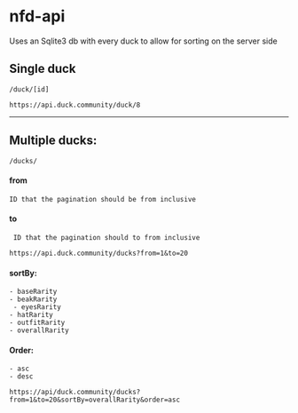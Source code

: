 # nfd-api

Uses an Sqlite3 db with every duck to allow for sorting on the server side

## Single duck

    /duck/[id]

```https://api.duck.community/duck/8```

-----

## Multiple ducks:
    /ducks/

#### from
    ID that the pagination should be from inclusive


#### to
     ID that the pagination should to from inclusive

```https://api.duck.community/ducks?from=1&to=20```

#### sortBy:
    - baseRarity
    - beakRarity
     - eyesRarity
    - hatRarity
    - outfitRarity
    - overallRarity

#### Order:
    - asc
    - desc





```https://api/duck.community/ducks?from=1&to=20&sortBy=overallRarity&order=asc```
